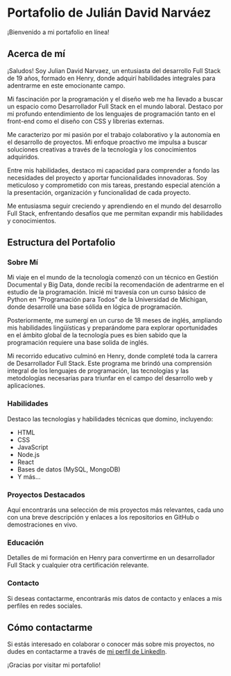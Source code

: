 # Portafolio de Julián David Narváez

¡Bienvenido a mi portafolio en línea!

## Acerca de mí

¡Saludos! Soy Julian David Narvaez, un entusiasta del desarrollo Full Stack de 19 años, formado en Henry, donde adquirí habilidades integrales para adentrarme en este emocionante campo.

Mi fascinación por la programación y el diseño web me ha llevado a buscar un espacio como Desarrollador Full Stack en el mundo laboral. Destaco por mi profundo entendimiento de los lenguajes de programación tanto en el front-end como el diseño con CSS y librerias externas.

Me caracterizo por mi pasión por el trabajo colaborativo y la autonomía en el desarrollo de proyectos. Mi enfoque proactivo me impulsa a buscar soluciones creativas a través de la tecnología y los conocimientos adquiridos.

Entre mis habilidades, destaco mi capacidad para comprender a fondo las necesidades del proyecto y aportar funcionalidades innovadoras. Soy meticuloso y comprometido con mis tareas, prestando especial atención a la presentación, organización y funcionalidad de cada proyecto.

Me entusiasma seguir creciendo y aprendiendo en el mundo del desarrollo Full Stack, enfrentando desafíos que me permitan expandir mis habilidades y conocimientos.

## Estructura del Portafolio

### Sobre Mí
Mi viaje en el mundo de la tecnología comenzó con un técnico en Gestión Documental y Big Data, donde recibí la recomendación de adentrarme en el estudio de la programación. Inicié mi travesía con un curso básico de Python en "Programación para Todos" de la Universidad de Michigan, donde desarrollé una base sólida en lógica de programación.

Posteriormente, me sumergí en un curso de 18 meses de inglés, ampliando mis habilidades lingüísticas y preparándome para explorar oportunidades en el ámbito global de la tecnología pues es bien sabido que la programación requiere una base solida de inglés.

Mi recorrido educativo culminó en Henry, donde completé toda la carrera de Desarrollador Full Stack. Este programa me brindó una comprensión integral de los lenguajes de programación, las tecnologías y las metodologías necesarias para triunfar en el campo del desarrollo web y aplicaciones.

### Habilidades
Destaco las tecnologías y habilidades técnicas que domino, incluyendo:
- HTML
- CSS
- JavaScript
- Node.js
- React
- Bases de datos (MySQL, MongoDB)
- Y más...

### Proyectos Destacados
Aquí encontrarás una selección de mis proyectos más relevantes, cada uno con una breve descripción y enlaces a los repositorios en GitHub o demostraciones en vivo.

### Educación
Detalles de mi formación en Henry para convertirme en un desarrollador Full Stack y cualquier otra certificación relevante.

### Contacto
Si deseas contactarme, encontrarás mis datos de contacto y enlaces a mis perfiles en redes sociales.

## Cómo contactarme

Si estás interesado en colaborar o conocer más sobre mis proyectos, no dudes en contactarme a través de [mi perfil de LinkedIn](enlace-a-tu-perfil-de-LinkedIn).

¡Gracias por visitar mi portafolio!
